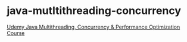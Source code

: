 # java-mutltithreading-concurrency
 [Udemy Java Multithreading, Concurrency &amp; Performance Optimization Course](https://www.udemy.com/course/java-multithreading-concurrency-performance-optimization)
